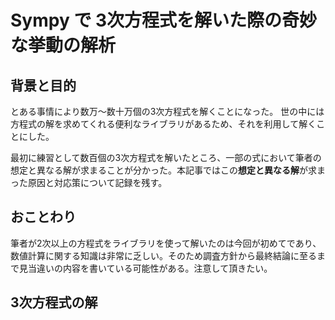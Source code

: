 # Sympy で 3次方程式を解いた際の奇妙な挙動の解析

## 背景と目的

とある事情により数万～数十万個の3次方程式を解くことになった。
世の中には方程式の解を求めてくれる便利なライブラリがあるため、それを利用して解くことにした。

最初に練習として数百個の3次方程式を解いたところ、一部の式において筆者の想定と異なる解が求まることが分かった。本記事ではこの**想定と異なる解**が求まった原因と対応策について記録を残す。

## おことわり

筆者が2次以上の方程式をライブラリを使って解いたのは今回が初めてであり、数値計算に関する知識は非常に乏しい。そのため調査方針から最終結論に至るまで見当違いの内容を書いている可能性がある。注意して頂きたい。

## 3次方程式の解


